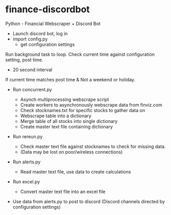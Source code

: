 # finance-discordbot
Python - Financial Webscraper + Discord Bot

- Launch discord bot, log in
- import config.py
  - get configuration settings
  
Run background task to loop.
Check current time against configuration setting, post time.
  - 20 second interval
  
If current time matches post time & Not a weekend or holiday.
  - Run concurrent.py
    - Asynch multiprocessing webscrape script
    - Create workers to asynchronously webscrape data from finviz.com
    - Check stocknames.txt for specific stocks to gather data on
    - Webscrape table into a dictionary
    - Merge table of all stocks into single dictionary
    - Create master text file containing dictionary
  
  - Run rereun.py
    - Check master text file against stocknames to check for missing data.
    - (Data may be lost on poor/wireless connections)
   
  - Run alerts.py
    - Read master text file, use data to create calculations
   
  - Run excel.py
    - Convert master text file into an excel file
  
  - Use data from alerts.py to post to discord (Discord channels directed by configuration settings)
